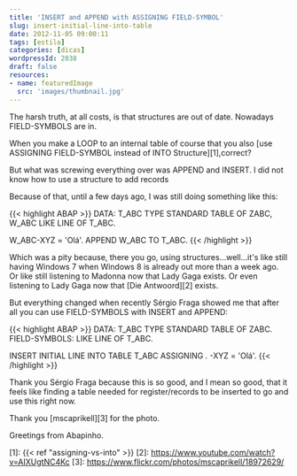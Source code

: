 ```yaml
---
title: 'INSERT and APPEND with ASSIGNING FIELD-SYMBOL'
slug: insert-initial-line-into-table
date: 2012-11-05 09:00:11
tags: [estilo]
categories: [dicas]
wordpressId: 2038
draft: false
resources:
- name: featuredImage
  src: 'images/thumbnail.jpg'
---
```

The harsh truth, at all costs, is that structures are out of date. Nowadays FIELD-SYMBOLS are in.

When you make a LOOP to an internal table of course that you also [use ASSIGNING FIELD-SYMBOL instead of INTO Structure][1],correct?

But what was screwing everything over was APPEND and INSERT. I did not know how to use a structure to add records

<!--more-->

Because of that, until a few days ago, I was still doing something like this:


{{< highlight ABAP >}}
DATA: T_ABC TYPE STANDARD TABLE OF ZABC,
      W_ABC LIKE LINE OF T_ABC.

W_ABC-XYZ = 'Olá'.
APPEND W_ABC TO T_ABC.
{{< /highlight >}}

Which was a pity because, there you go, using structures...well...it's like still having Windows 7 when Windows 8 is already out more than a week ago. Or like still listening to Madonna now that Lady Gaga exists. Or even listening to Lady Gaga now that [Die Antwoord][2] exists.

But everything changed when recently Sérgio Fraga showed me that after all you can use FIELD-SYMBOLS with INSERT and APPEND:


{{< highlight ABAP >}}
DATA: T_ABC TYPE STANDARD TABLE OF ZABC.
FIELD-SYMBOLS: <ABC> LIKE LINE OF T_ABC.

INSERT INITIAL LINE INTO TABLE T_ABC ASSIGNING <ABC>.
<ABC>-XYZ = 'Olá'.
{{< /highlight >}}

Thank you Sérgio Fraga because this is so good, and I mean so good, that it feels like finding a table needed for register/records to be inserted to go and use this right now.

Thank you [mscaprikell][3] for the photo.

Greetings from Abapinho.

   [1]: {{< ref "assigning-vs-into" >}}
   [2]: https://www.youtube.com/watch?v=AIXUgtNC4Kc
   [3]: https://www.flickr.com/photos/mscaprikell/18972629/
